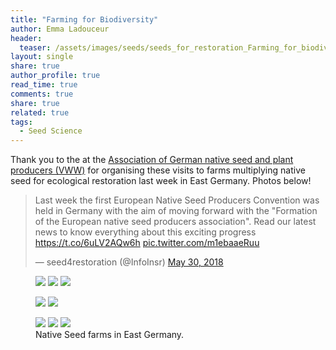 ```yaml
---
title: "Farming for Biodiversity"
author: Emma Ladouceur
header:
  teaser: /assets/images/seeds/seeds_for_restoration_Farming_for_biodiversity_2_Emma_Ladouceur.jpg
layout: single
share: true
author_profile: true
read_time: true
comments: true
share: true
related: true
tags:
  - Seed Science
---
```



Thank you to the at the [Association of German native seed and plant producers (VWW)](https://www.natur-im-vww.de/en/) for organising these visits to farms multiplying native seed for ecological restoration last week in East Germany. Photos below!


<blockquote class="twitter-tweet" data-lang="en"><p lang="en" dir="ltr">Last week the first European Native Seed Producers Convention was held in Germany with the aim of moving forward with the &quot;Formation of the European native seed producers association&quot;. Read our latest news to know everything about this exciting progress <a href="https://t.co/6uLV2AQw6h">https://t.co/6uLV2AQw6h</a> <a href="https://t.co/m1ebaaeRuu">pic.twitter.com/m1ebaaeRuu</a></p>&mdash; seed4restoration (@InfoInsr) <a href="https://twitter.com/InfoInsr/status/1001855192902651906?ref_src=twsrc%5Etfw">May 30, 2018</a></blockquote>
<script async src="https://platform.twitter.com/widgets.js" charset="utf-8"></script>


<figure class="third">
	<img src="/conservation/assets/images/seeds/seeds_for_restoration_Farming_for_biodiversity_3_Emma_Ladouceur.jpg">
	<img src="/conservation/assets/images/seeds/seeds_for_restoration_Farming_for_biodiversity_2_Emma_Ladouceur.jpg">
	<img src="/conservation/assets/images/seeds/seeds_for_restoration_Farming_for_biodiversity_5_Emma_Ladouceur.jpg">
</figure>

<figure class="half">
    <a href="/conservation/assets/images/seeds/seeds_for_restoration_Farming_for_biodiversity_1_Emma_Ladouceur.jpg"><img src="/conservation/assets/images/seeds/seeds_for_restoration_Farming_for_biodiversity_1_Emma_Ladouceur.jpg"></a>
    <a href="//conservation/assets/images/seeds/seeds_for_restoration_Farming_for_biodiversity_4_Emma_Ladouceur.jpg"><img src="/conservation/assets/images/seeds/seeds_for_restoration_Farming_for_biodiversity_4_Emma_Ladouceur.jpg"></a>
</figure>

<figure class="third">
	<img src="/conservation/assets/images/seeds/seeds_for_restoration_Farming_for_biodiversity_6_Emma_Ladouceur.jpg">
	<img src="/conservation/assets/images/seeds/seeds_for_restoration_Farming_for_biodiversity_7_Emma_Ladouceur.jpg">
	<img src="/conservation/assets/images/seeds/seeds_for_restoration_Farming_for_biodiversity_8_Emma_Ladouceur.jpg">
	<figcaption>Native Seed farms in East Germany.</figcaption>
</figure>